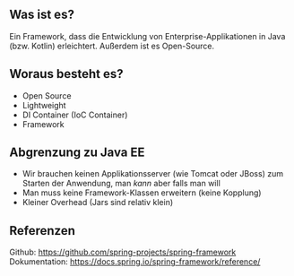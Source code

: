 ## Was ist es?
Ein Framework, dass die Entwicklung von Enterprise-Applikationen in Java (bzw. Kotlin) erleichtert. Außerdem ist es Open-Source.

## Woraus besteht es?
- Open Source
- Lightweight
- DI Container (IoC Container)
- Framework

## Abgrenzung zu Java EE
- Wir brauchen keinen Applikationsserver (wie Tomcat oder JBoss) zum Starten der Anwendung, man *kann* aber falls man will
- Man muss keine Framework-Klassen erweitern (keine Kopplung)
- Kleiner Overhead (Jars sind relativ klein)

## Referenzen
Github: https://github.com/spring-projects/spring-framework
Dokumentation: https://docs.spring.io/spring-framework/reference/